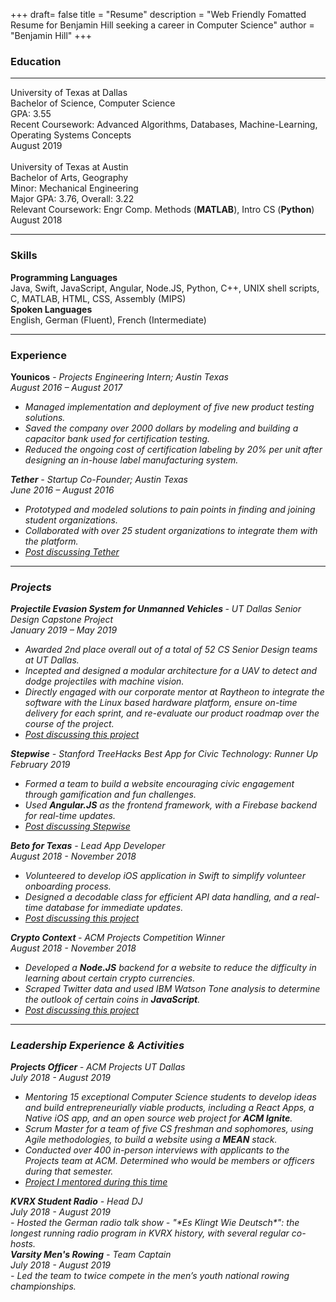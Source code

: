 +++
draft= false
title = "Resume"
description = "Web Friendly Fomatted Resume for Benjamin Hill seeking a career in Computer Science"
author = "Benjamin Hill"
+++
### Education
-----
<div class="row">
    <div class="col col-4">University of Texas at Dallas</div>
    <div class="col col-6">Bachelor of Science, Computer Science
    <br>GPA: 3.55
    <br>Recent Coursework: Advanced Algorithms, Databases, Machine-Learning, Operating Systems Concepts
    </div>
    <div class="col col-2">August 2019</div>
</div>
<br>
<div class="row">
    <div class="col col-4">University of Texas at Austin</div>
    <div class="col col-6">Bachelor of Arts, Geography
    <br>Minor: Mechanical Engineering
    <br>Major GPA: 3.76, Overall: 3.22
    <br>Relevant Coursework: Engr Comp. Methods (<b>MATLAB</b>), Intro CS (<b>Python</b>)
    </div>
    <div class="col col-2">August 2018</div>
</div>
    
-------
### Skills

<div class="row"> 
    <div><b>Programming Languages</b></div>
</div>
<div class="row"> 
    <div class = "last"> Java, Swift, JavaScript, Angular, Node.JS, Python, C++, UNIX shell scripts, C, MATLAB, HTML, CSS, Assembly (MIPS) </div>
</div>

<div class="row"> 
    <div><b>Spoken Languages</b></div>
</div>
<div class="row"> 
    <div class = "last"> English, German (Fluent), French (Intermediate) </div>
</div>

-------

### Experience
<div class="row between"> 
    <div class = "col col-6" ><b>Younicos</b> - <i> Projects Engineering Intern<i>; Austin Texas</div>
    <div class = "col col-12">August 2016 – August 2017</div>
</div>

- Managed implementation and deployment of five new product testing solutions.
- Saved the company over 2000 dollars by modeling and building a capacitor bank used for certification testing.
- Reduced the ongoing cost of certification labeling by 20% per unit after designing an in-house label manufacturing system.

<div class="row between"> 
    <div class = "col col-6" ><b>Tether</b> - <i> Startup Co-Founder<i>; Austin Texas</div>
    <div class = "col col-12">June 2016 – August 2016</div>
    <div class="col col-1 last">  </div>
</div>

-	Prototyped and modeled solutions to pain points in finding and joining student organizations.
-	Collaborated with over 25 student organizations to integrate them with the platform.
-   [Post discussing Tether](../portfolio/tether)

-----
### Projects
<div class="row between"> 
    <div class = "col col-10" ><b>Projectile Evasion System for Unmanned Vehicles </b> - <i> UT Dallas Senior Design Capstone Project<i></div>
    <div class = "col col-12">January 2019 – May 2019</div>
</div>

-   Awarded 2nd place overall out of a total of 52 CS Senior Design teams at UT Dallas.
-   Incepted and designed a modular architecture for a UAV to detect and dodge projectiles with machine vision.
-   Directly engaged with our corporate mentor at Raytheon to integrate the software with the Linux based hardware platform, ensure on-time delivery for each sprint, and re-evaluate our product roadmap over the course of the project.
-   [Post discussing this project](../portfolio/dronedodge)

<div class="row between"> 
    <div class = "col col-10" ><b>Stepwise</b> - <i> Stanford TreeHacks Best App for Civic Technology: Runner Up<i></div>
    <div class = "col col-12">February 2019</div>
</div>

- Formed a team to build a website encouraging civic engagement through gamification and fun challenges.
- Used **Angular.JS** as the frontend framework, with a Firebase backend for real-time updates.
- [Post discussing Stepwise](../portfolio/stepwise)

<div class="row between"> 
    <div class = "col col-8" ><b>Beto for Texas</b> - <i> Lead App Developer <i></div>
    <div class = "col">August 2018 - November 2018</div>
</div>

- Volunteered to develop iOS application in Swift to simplify volunteer onboarding process.
- Designed a decodable class for efficient API data handling, and a real-time database for immediate updates.
- [Post discussing this project](../portfolio/betofortexas)

<div class="row between"> 
    <div class = "col col-6" ><b>Crypto Context </b> - <i> ACM Projects Competition Winner 	<i></div>
    <div class = "col">August 2018 - November 2018</div>
</div>

- Developed a **Node.JS** backend for a website to reduce the difficulty in learning about certain crypto currencies.
- Scraped Twitter data and used IBM Watson Tone analysis to determine the outlook of certain coins in **JavaScript**.
- [Post discussing this project](../portfolio/cryptocontext)

-----

### Leadership Experience & Activities

<div class="row between"> 
    <div class = "col col-6" ><b>Projects Officer </b> - <i> ACM Projects UT Dallas<i></div>
    <div class = "col">July 2018 - August 2019</div>
</div>

- Mentoring 15 exceptional Computer Science students to develop ideas and build entrepreneurially viable products, including a React Apps, a Native iOS app, and an open source web project for **ACM Ignite**.
- Scrum Master for a team of five CS freshman and sophomores, using Agile methodologies, to build a website using a **MEAN** stack.
- Conducted over 400 in-person interviews with applicants to the Projects team at ACM. Determined who would be members or officers during that semester.
- [Project I mentored during this time](../portfolio/unorthodox)

<div class="row between"> 
    <div class = "col col-6" ><b>KVRX Student Radio</b> - <i>Head DJ<i></div>
    <div class = "col">July 2018 - August 2019</div>
</div>
- Hosted the German radio talk show - "*Es Klingt Wie Deutsch*": the longest running radio program in KVRX history, with several regular co-hosts.

<div class="row between"> 
    <div class = "col col-6" ><b>Varsity Men's Rowing</b> - <i>Team Captain<i></div>
    <div class = "col">July 2018 - August 2019</div>
</div>
- Led the team to twice compete in the men’s youth national rowing championships.
